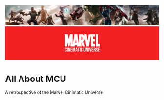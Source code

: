 ![Phase One of the MCU](marvel_banner.png "MCU Phase1")

# All About MCU
A retrospective of the Marvel Cinimatic Universe 



